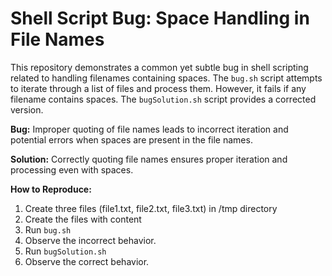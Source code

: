 # Shell Script Bug: Space Handling in File Names

This repository demonstrates a common yet subtle bug in shell scripting related to handling filenames containing spaces.  The `bug.sh` script attempts to iterate through a list of files and process them. However, it fails if any filename contains spaces. The `bugSolution.sh` script provides a corrected version.

**Bug:** Improper quoting of file names leads to incorrect iteration and potential errors when spaces are present in the file names.

**Solution:** Correctly quoting file names ensures proper iteration and processing even with spaces.

**How to Reproduce:**
1. Create three files (file1.txt, file2.txt, file3.txt) in /tmp directory 
2. Create the files with content
3. Run `bug.sh`
4. Observe the incorrect behavior. 
5. Run `bugSolution.sh`
6. Observe the correct behavior.
